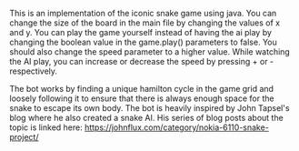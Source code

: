 This is an implementation of the iconic snake game using java.
You can change the size of the board in the main file by changing the values of x and y.
You can play the game yourself instead of having the ai play by changing the boolean value in the game.play() parameters to false. You should also change the speed parameter to a higher value.
While watching the AI play, you can increase or decrease the speed by pressing + or - respectively.

The bot works by finding a unique hamilton cycle in the game grid and loosely following it to ensure that there is always enough space for the snake to escape its own body. 
The bot is heavily inspired by John Tapsel's blog where he also created a snake AI. His series of blog posts about the topic is linked here: https://johnflux.com/category/nokia-6110-snake-project/

